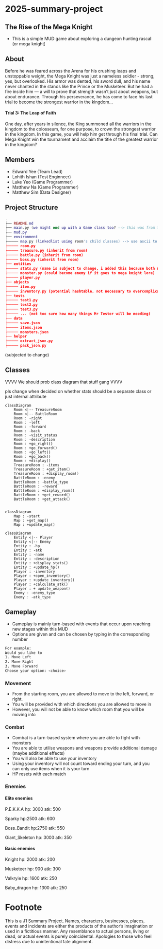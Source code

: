 # 2025-summary-project
## The Rise of the Mega Knight 
- This is a simple MUD game about exploring a dungeon hunting rascal (or mega knight) 

## About
Before he was feared across the Arena for his crushing leaps and unstoppable weight, the Mega Knight was just a nameless soldier - strong, yes, but overlooked. His armor was dented, his sword dull, and his name never chanted in the stands like the Prince or the Musketeer. But he had a fire inside him — a will to prove that strength wasn’t just about weapons, but about endurance. Through his perseverance, he has come to face his last trial to become the strongest warrior in the kingdom… 

 #### Trial 3: The Leap of Faith 
 One day, after years in silence, the King summoned all the warriors in the kingdom to the colosseum, for one purpose, to crown the strongest warrior in the kingdom.
In this game, you will help him get through his final trial. Can Mega Knight win the tournament and acclaim the title of the greatest warrior in the kingdom?

## Members

- Edward Yee (Team Lead)
- Lohith Ishan (Test Enginneer)
- Luke Yeo (Game Programmer)
- Matthew Na (Game Programmer)
- Matthew Sim (Data Designer)

## Project Structure

```lua
.
├── README.md
├── main.py (we might end up with a Game class too? --> this was from the template so see how)
├── mud.py
├── environment
├───── map.py (linkedlist using room's child classes) --> use ascii to show which room player is at (use a 2d array and hardcode the entire map, find exact cooridinates and display on map)
├───── room.py
├───── treasure.py (inherit from room)
├───── battle.py (inherit from room)
├───── boss.py (inherit from room)
├── entities
├───── stats.py (name is subject to change, i added this because both monster and player have stats(id assume) --> inheritance, maybe polymorphic method actions() also?)
├───── monster.py (could become enemy if it goes to mega knight lore)
├───── player.py 
├── objects
├───── item.py
├───── inventory.py (potential hashtable, not necessary to overcomplicate though)
├── tests
├───── test1.py
├───── test2.py
├───── test3.py 
├───── ... (not too sure how many things Mr Tester will be needing)
├── data
├───── save.json
├───── items.json
├───── monsters.json 
├── helper
├───── extract_json.py
├───── pack_json.py 
```
(subjected to change)

## Classes 

VVVV We should prob class diagram that stuff gang VVVV

pls change when decided on whether stats should be a separate class or just internal attribute
```mermaid
classDiagram
    Room <|-- TreasureRoom
    Room <|-- BattleRoom
    Room : -right
    Room : -left
    Room : -forward
    Room : -back
    Room : -visit_status
    Room : -description
    Room : +go_right()
    Room : +go_forward()
    Room : +go_left()
    Room : +go_back()
    Room : +display()
    TreasureRoom : -items
    TreasureRoom : +get_item()
    TreasureRoom : +display_room()
    BattleRoom : -enemy
    BattleRoom : -battle_type
    BattleRoom : -reward
    BattleRoom : +display_room()
    BattleRoom : +get_reward()
    BattleRoom : +get_attack()
    
```
```mermaid
classDiagram
    Map : -start
    Map : +get_map()
    Map : +update_map()
```
```mermaid
classDiagram
    Entity <|-- Player
    Entity <|-- Enemy
    Entity : -hp
    Entity : -atk
    Entity : -name
    Entity : -description
    Entity : +display_stats()
    Entity : +update_hp()
    Player : -inventory
    Player : +open_inventory()
    Player : +update_inventory()
    Player : +calculate_atk()
    Player : + update_weapon()
    Enemy : -enemy_type
    Enemy : -atk_type
```

## Gameplay

- Gameplay is mainly turn-based with events that occur upon reaching new stages within this MUD
- Options are given and can be chosen by typing in the corresponding number

```bash
For example:
Would you like to
1. Move Left
2. Move Right
3. Move Forward
Choose your option: <choice>
```

### Movement

- From the starting room, you are allowed to move to the left, forward, or right.
- You will be provided with which directions you are allowed to move in
- However, you will not be able to know which room that you will be moving into

### Combat

- Combat is a turn-based system where you are able to fight with monsters
- You are able to utilise weapons and weapons provide additional damage (maybe additional effects)
- You will also be able to use your inventory
- Using your inventory will not count toward ending your turn, and you can only use items when it is your turn
- HP resets with each match 

### Enemies
#### Elite enemies 
P.E.K.K.A
hp: 3000
atk: 500 

Sparky 
hp:2500
atk: 600

Boss_Bandit 
hp:2750
atk: 550 

Giant_Skeleton 
hp: 3000
atk: 350 

#### Basic enemies 
Knight 
hp: 2000 
atk: 200

Musketeer 
hp: 900
atk: 300

Valkryie 
hp: 1600
atk: 250

Baby_dragon 
hp: 1300
atk: 250



# Footnote

This is a J1 Summary Project. Names, characters, businesses, places, events and incidents are either the products of the author’s imagination or used in a fictitious manner. Any resemblance to actual persons, living or dead, or actual events is purely coincidental. Apologies to those who feel distress due to unintentional fate alignment.
